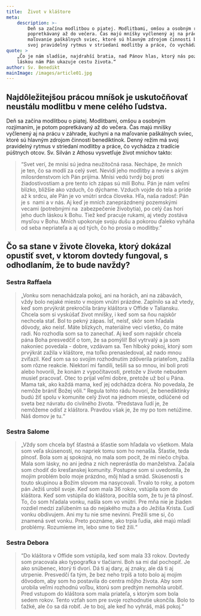 ```yaml
---
title:  Život v kláštore
meta:
    description: >-
        Deň sa začína modlitbou o piatej. Modlitbami, omšou a osobným rozjímaním, je potom
        popretkávaný až do večera. Čas majú mníšky vyčlenený aj na prácu v záhrade, kuchyni a na
        maľovanie paškálnych sviec, ktoré sú hlavným zdrojom činnosti benediktínok. Denný režim má
        svoj pravidelný rytmus v striedaní modlitby a práce, čo vychádza z tradície púštnych otcov.
quote: >
    „Čo je nám sladšie, najdrahší bratia, nad Pánov hlas, ktorý nás pozýva? Hľa svojou vernou
    láskou nám Pán ukazuje cestu života.“
author: Sv. Benedikt
mainImage: /images/article01.jpg
---
```


## Najdôležitejšou prácou mníšok je uskutočňovať neustálu modlitbu v mene celého ľudstva.

Deň sa začína modlitbou o&nbsp;piatej. Modlitbami, omšou a&nbsp;osobným rozjímaním, je&nbsp;potom
popretkávaný až do večera. Čas majú mníšky vyčlenený aj na&nbsp;prácu v&nbsp;záhrade, kuchyni
a&nbsp;na&nbsp;maľovanie paškálnych sviec, ktoré sú hlavným zdrojom činnosti benediktínok. Denný
režim má svoj pravidelný rytmus v striedaní modlitby a&nbsp;práce, čo vychádza z&nbsp;tradície
púštnych otcov. Sv.&nbsp;Silván z&nbsp;Athosu vysvetľuje život mníchov takto:

> “Svet verí, že&nbsp;mnísi sú jedna neužitočná rasa. Nechápe, že&nbsp;mních je&nbsp;ten, čo sa
> modlí za&nbsp;celý svet. Nevidí jeho modlitby a&nbsp;nevie s&nbsp;akým milosrdenstvom ich Pán
> prijíma. Mnísi vedú tvrdý boj proti žiadostivostiam a&nbsp;pre tento ich zápas sú milí Bohu. Pán
> je&nbsp;nám veľmi blízko, bližšie ako vzduch, čo dýchame. Vzduch vojde do&nbsp;tela a&nbsp;príde
> až k&nbsp;srdcu, ale Pán je&nbsp;vo vnútri srdca človeka. Hľa, naša radosť: Pán je&nbsp;s&nbsp;
> nami a&nbsp;v&nbsp;nás. Aj keď je&nbsp;mních zaneprázdnený pozemskými vecami (potrebnými na&nbsp;
> zabezpečenie živobytia), po&nbsp;celý čas horí jeho duch láskou k&nbsp;Bohu. Tiež keď pracuje
> rukami, aj vtedy zostáva mysľou v&nbsp;Bohu. Mních upokoruje svoju dušu a&nbsp;pokorou ďaleko
> vyháňa od&nbsp;seba nepriateľa a&nbsp;aj od&nbsp;tých, čo ho prosia o&nbsp;modlitby.”

## Čo sa stane v živote človeka, ktorý dokázal opustiť svet, v ktorom dovtedy fungoval, s odhodlaním, že to bude navždy?
### Sestra Raffaela

> „Vonku som nenachádzala pokoj, ani na horách, ani na zábavách, vždy bolo nejaké
> miesto v mojom vnútri prázdne. Zaplnilo sa až vtedy, keď som prvýkrát prekročila brány kláštora
> v Offide v Taliansku. Chcela som si vyskúšať život mníšky, i keď som sa ňou najskôr nechcela
> stať. Bol to pekný zápas. Ísť, neísť, skôr som hľadala dôvody, ako neísť. Máte blízkych,
> materiálne veci všetko, čo máte radi. No rozhodla som sa to zanechať. Aj keď som najskôr chcela
> pána Boha presvedčiť o tom, že sa pomýlil! Bol vytrvalý a ja som nakoniec povedala - dobre,
> vzdávam sa. Ten hlboký pokoj, ktorý som prvýkrát zažila v kláštore, ma toľko prenasledoval, až
> nado mnou zvíťazil. Keď som sa so svojím rozhodnutím zdôverila priateľom, zažila som rôzne
> reakcie. Niektorí mi fandili, tešili sa so mnou, iní boli proti alebo hovorili, že konám z
> vypočítavosti, pretože v živote nebudem musieť pracovať. Otec to prijal veľmi dobre, pretože už
> bol u Pána. Mama tak, ako každá mama, keď jej odchádza dcéra. No povedala, že nemôže brániť
> Božej vôli.“ Regula tohto rádu hovorí, že benediktínky budú žiť spolu v komunite celý život na
> jednom mieste, odlúčené od sveta bez návratu do civilného života. “Predstava ľudí je, že
> nemôžeme odísť z kláštora. Pravdou však je, že my po tom netúžime. Náš domov je tu.“

### Sestra Salome

> „Vždy som chcela byť šťastná a šťastie som hľadala vo všetkom. Mala som veľa skúseností,
> no napriek tomu som ho nenašla. Šťastie, teda plnosť. Bola som aj spokojná, no mala som pocit,
> že mi niečo chýba. Mala som lásky, no ani jedna z nich neprerástla do manželstva. Začala som
> chodiť do kresťanskej komunity. Postupne som si uvedomila, že mojím problém bolo moje prázdno,
> môj hlad a smäd. Skúsenosti s touto skupinou a Božím slovom ma nasycovali. Trvalo to roky, a
> potom pán Ježiš urobil svoje. Keď som mala 36 rokov, vstúpila som do kláštora. Keď som vstúpila
> do kláštora, pocítila som, že tu je tá plnosť. To, čo som hľadala vonku, našla som vo vnútri.
> Pre mňa nie je žiaden rozdiel medzi zaľúbením sa do nejakého muža a do Ježiša Krista. Ľudí
> vonku obdivujem. Ani my tu nie sme nevinní. Prežili sme si, čo znamená svet vonku. Preto
> poznáme, ako trpia ľudia, aké majú mladí problémy. Rozumieme im, lebo sme to tiež žili.“

### Sestra Debora

> “Do kláštora v Offide som vstúpila, keď som mala 33 rokov. Dovtedy som pracovala ako
> typografka v tlačiarni. Boh sa mi dal pochopiť. Je ako snúbenec, ktorý ti dvorí. Dá ti aj dary,
> aj znaky, ale dá ti aj utrpenie. Presvedčí ťa tým, že bez neho trpíš a toto bolo aj mojim
> dôvodom, aby som ho postavila do centra môjho života. Aby som urobila veľmi rozhodnú voľbu,
> ktorú som predtým nemohla urobiť. Pred vstupom do kláštora som mala priateľa, s ktorým som bola
> sedem rokov. Tento vzťah som pre svoje rozhodnutie ukončila. Bolo to ťažké, ale čo sa dá robiť.
> Je to boj, ale keď ho vyhráš, máš pokoj.“
